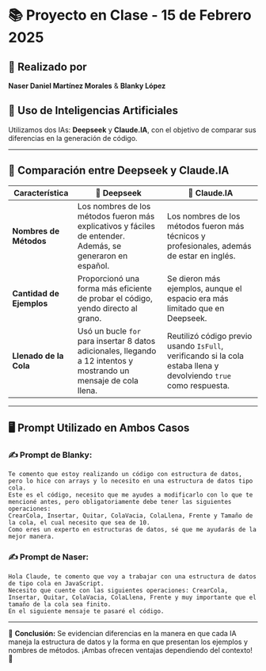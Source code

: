 # 📚 Proyecto en Clase - 15 de Febrero 2025

## 📝 Realizado por
**Naser Daniel Martínez Morales** & **Blanky López**

## 🤖 Uso de Inteligencias Artificiales
Utilizamos dos IAs: **Deepseek** y **Claude.IA**, con el objetivo de comparar sus diferencias en la generación de código.

---

## 📌 Comparación entre Deepseek y Claude.IA

| Característica | 🤖 Deepseek | 🤖 Claude.IA |
|--------------|------------|-------------|
| **Nombres de Métodos** | Los nombres de los métodos fueron más explicativos y fáciles de entender. Además, se generaron en español. | Los nombres de los métodos fueron más técnicos y profesionales, además de estar en inglés. |
| **Cantidad de Ejemplos** | Proporcionó una forma más eficiente de probar el código, yendo directo al grano. | Se dieron más ejemplos, aunque el espacio era más limitado que en Deepseek. |
| **Llenado de la Cola** | Usó un bucle `for` para insertar 8 datos adicionales, llegando a 12 intentos y mostrando un mensaje de cola llena. | Reutilizó código previo usando `IsFull`, verificando si la cola estaba llena y devolviendo `true` como respuesta. |

---

## 🖥️ Prompt Utilizado en Ambos Casos

### ✍️ Prompt de Blanky:
```
Te comento que estoy realizando un código con estructura de datos, pero lo hice con arrays y lo necesito en una estructura de datos tipo cola.
Este es el código, necesito que me ayudes a modificarlo con lo que te mencioné antes, pero obligatoriamente debe tener las siguientes operaciones:
CrearCola, Insertar, Quitar, ColaVacia, ColaLlena, Frente y Tamaño de la cola, el cual necesito que sea de 10.
Como eres un experto en estructuras de datos, sé que me ayudarás de la mejor manera.
```

### ✍️ Prompt de Naser:
```
Hola Claude, te comento que voy a trabajar con una estructura de datos de tipo cola en JavaScript.
Necesito que cuente con las siguientes operaciones: CrearCola, Insertar, Quitar, ColaVacia, ColaLlena, Frente y muy importante que el tamaño de la cola sea finito.
En el siguiente mensaje te pasaré el código.
```

---

🎯 **Conclusión:** Se evidencian diferencias en la manera en que cada IA maneja la estructura de datos y la forma en que presentan los ejemplos y nombres de métodos. ¡Ambas ofrecen ventajas dependiendo del contexto! 🚀
